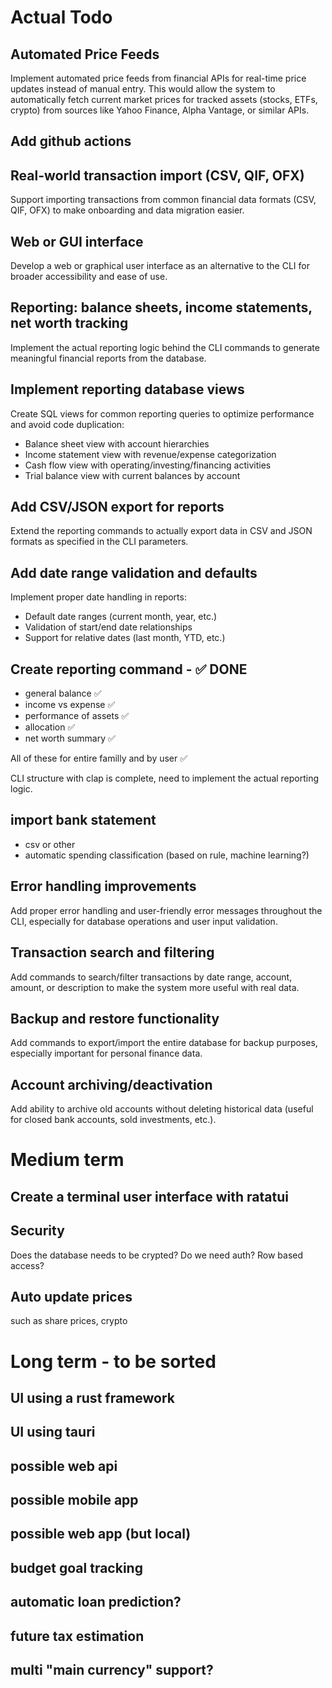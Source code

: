 # Actual Todo

## Automated Price Feeds

Implement automated price feeds from financial APIs for real-time price updates instead of manual entry. This would allow the system to automatically fetch current market prices for tracked assets (stocks, ETFs, crypto) from sources like Yahoo Finance, Alpha Vantage, or similar APIs.

## Add github actions

## Real-world transaction import (CSV, QIF, OFX)

Support importing transactions from common financial data formats (CSV, QIF, OFX) to make onboarding and data migration easier.

## Web or GUI interface

Develop a web or graphical user interface as an alternative to the CLI for broader accessibility and ease of use.

## Reporting: balance sheets, income statements, net worth tracking

Implement the actual reporting logic behind the CLI commands to generate meaningful financial reports from the database.

## Implement reporting database views

Create SQL views for common reporting queries to optimize performance and avoid code duplication:
- Balance sheet view with account hierarchies
- Income statement view with revenue/expense categorization  
- Cash flow view with operating/investing/financing activities
- Trial balance view with current balances by account

## Add CSV/JSON export for reports

Extend the reporting commands to actually export data in CSV and JSON formats as specified in the CLI parameters.

## Add date range validation and defaults

Implement proper date handling in reports:
- Default date ranges (current month, year, etc.)
- Validation of start/end date relationships
- Support for relative dates (last month, YTD, etc.)

## Create reporting command - ✅ DONE

- general balance ✅
- income vs expense ✅  
- performance of assets ✅
- allocation ✅
- net worth summary ✅

All of these for entire familly and by user ✅

CLI structure with clap is complete, need to implement the actual reporting logic.

## import bank statement

- csv or other
- automatic spending classification (based on rule, machine learning?)

## Error handling improvements

Add proper error handling and user-friendly error messages throughout the CLI, especially for database operations and user input validation.

## Transaction search and filtering

Add commands to search/filter transactions by date range, account, amount, or description to make the system more useful with real data.

## Backup and restore functionality

Add commands to export/import the entire database for backup purposes, especially important for personal finance data.

## Account archiving/deactivation

Add ability to archive old accounts without deleting historical data (useful for closed bank accounts, sold investments, etc.).

# Medium term

## Create a terminal user interface with ratatui

## Security

Does the database needs to be crypted? Do we need auth? Row based access?

## Auto update prices

such as share prices, crypto

# Long term - to be sorted

## UI using a rust framework

## UI using tauri

## possible web api

## possible mobile app

## possible web app (but local)

## budget goal tracking

## automatic loan prediction?

## future tax estimation

## multi "main currency" support?
